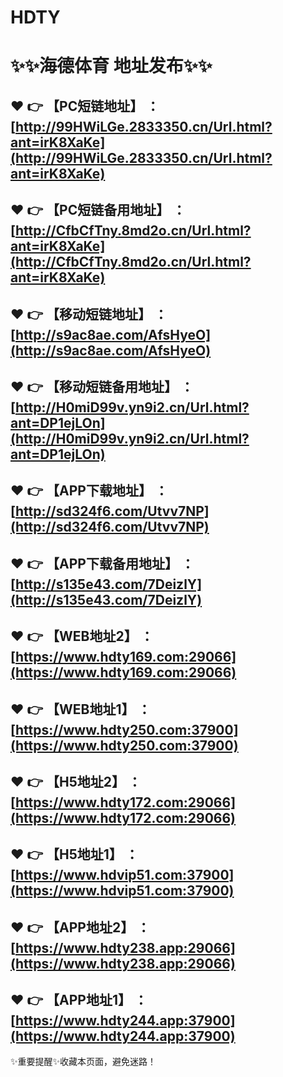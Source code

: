 HDTY
====

✨✨海德体育 地址发布✨✨
====

❤️ 👉 【PC短链地址】 ：[http://99HWiLGe.2833350.cn/Url.html?ant=irK8XaKe](http://99HWiLGe.2833350.cn/Url.html?ant=irK8XaKe)  
---
❤️ 👉 【PC短链备用地址】 ：[http://CfbCfTny.8md2o.cn/Url.html?ant=irK8XaKe](http://CfbCfTny.8md2o.cn/Url.html?ant=irK8XaKe)  
---
❤️ 👉 【移动短链地址】 ：[http://s9ac8ae.com/AfsHyeO](http://s9ac8ae.com/AfsHyeO) 
---
❤️ 👉 【移动短链备用地址】 ：[http://H0miD99v.yn9i2.cn/Url.html?ant=DP1ejLOn](http://H0miD99v.yn9i2.cn/Url.html?ant=DP1ejLOn)  
---
❤️ 👉 【APP下载地址】 ：[http://sd324f6.com/Utvv7NP](http://sd324f6.com/Utvv7NP)  
---
❤️ 👉 【APP下载备用地址】 ：[http://s135e43.com/7DeizlY](http://s135e43.com/7DeizlY)  
---
❤️ 👉 【WEB地址2】 ：[https://www.hdty169.com:29066](https://www.hdty169.com:29066)   
---
❤️ 👉 【WEB地址1】 ：[https://www.hdty250.com:37900](https://www.hdty250.com:37900)  
--   
❤️ 👉 【H5地址2】 ：[https://www.hdty172.com:29066](https://www.hdty172.com:29066)  
---
❤️ 👉 【H5地址1】 ：[https://www.hdvip51.com:37900](https://www.hdvip51.com:37900)  
---
❤️ 👉 【APP地址2】 ：[https://www.hdty238.app:29066](https://www.hdty238.app:29066)  
---
❤️ 👉 【APP地址1】 ：[https://www.hdty244.app:37900](https://www.hdty244.app:37900)  
---
✨重要提醒✨收藏本页面，避免迷路！

